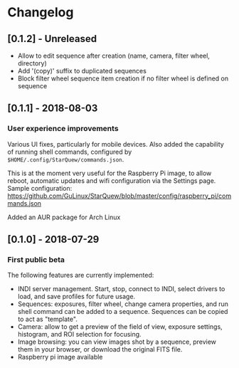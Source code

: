 # Changelog

## [0.1.2] - Unreleased

 - Allow to edit sequence after creation (name, camera, filter wheel, directory)
 - Add '(copy)' suffix to duplicated sequences
 - Block filter wheel sequence item creation if no filter wheel is defined on sequence

## [0.1.1] - 2018-08-03
### User experience improvements
Various UI fixes, particularly for mobile devices.
Also added the capability of running shell commands, configured by `$HOME/.config/StarQuew/commands.json`.

This is at the moment very useful for the Raspberry Pi image, to allow reboot, automatic updates and wifi configuration via the Settings page.
Sample configuration: https://github.com/GuLinux/StarQuew/blob/master/config/raspberry_pi/commands.json

Added an AUR package for Arch Linux

## [0.1.0] - 2018-07-29
### First public beta
The following features are currently implemented:
 - INDI server management. Start, stop, connect to INDI, select drivers to load, and save profiles for future usage.
 - Sequences: exposures, filter wheel, change camera properties, and run shell command can be added to a sequence. Sequences can be copied to act as "template".
 - Camera: allow to get a preview of the field of view, exposure settings, histogram, and ROI selection for focusing.
 - Image browsing: you can view images shot by a sequence, preview them in your browser, or download the original FITS file.
 - Raspberry pi image available


